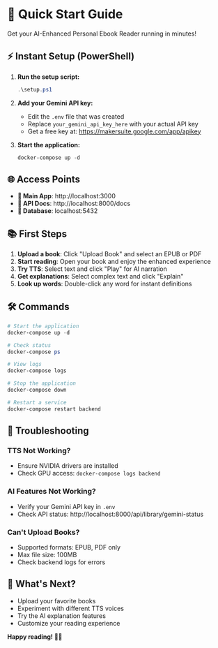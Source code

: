 # 🚀 Quick Start Guide

Get your AI-Enhanced Personal Ebook Reader running in minutes!

## ⚡ Instant Setup (PowerShell)

1. **Run the setup script:**
   ```powershell
   .\setup.ps1
   ```

2. **Add your Gemini API key:**
   - Edit the `.env` file that was created
   - Replace `your_gemini_api_key_here` with your actual API key
   - Get a free key at: https://makersuite.google.com/app/apikey

3. **Start the application:**
   ```powershell
   docker-compose up -d
   ```

## 🌐 Access Points

- **📱 Main App**: http://localhost:3000
- **🔧 API Docs**: http://localhost:8000/docs
- **💾 Database**: localhost:5432

## 📚 First Steps

1. **Upload a book**: Click "Upload Book" and select an EPUB or PDF
2. **Start reading**: Open your book and enjoy the enhanced experience
3. **Try TTS**: Select text and click "Play" for AI narration
4. **Get explanations**: Select complex text and click "Explain"
5. **Look up words**: Double-click any word for instant definitions

## 🛠️ Commands

```powershell
# Start the application
docker-compose up -d

# Check status
docker-compose ps

# View logs
docker-compose logs

# Stop the application
docker-compose down

# Restart a service
docker-compose restart backend
```

## 🔧 Troubleshooting

### TTS Not Working?
- Ensure NVIDIA drivers are installed
- Check GPU access: `docker-compose logs backend`

### AI Features Not Working?
- Verify your Gemini API key in `.env`
- Check API status: http://localhost:8000/api/library/gemini-status

### Can't Upload Books?
- Supported formats: EPUB, PDF only
- Max file size: 100MB
- Check backend logs for errors

## 🎯 What's Next?

- Upload your favorite books
- Experiment with different TTS voices
- Try the AI explanation features
- Customize your reading experience

**Happy reading! 📖✨**